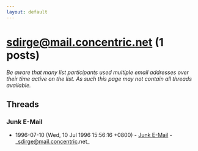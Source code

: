 ```yaml
---
layout: default
---
```


# sdirge@mail.concentric.net (1 posts)

_Be aware that many list participants used multiple email addresses over their time active on the list. As such this page may not contain all threads available._

## Threads

### Junk E-Mail
+ 1996-07-10 (Wed, 10 Jul 1996 15:56:16 +0800) - [Junk E-Mail](/archive/1996/07/107c7b54fb3284bb0497f50678c2ddb62bba37ec22aaaaa40532b07ad6515c23) - _sdirge@mail.concentric.net_

